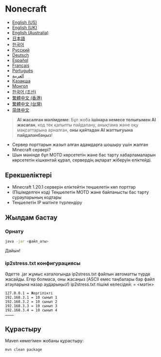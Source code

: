 # Nonecraft

- [English (US)](READMEs/README_en_us.md)
- [English (UK)](READMEs/README_en_gb.md)
- [English (Australia)](READMEs/README_en_au.md)
- [日本語](READMEs/README_ja_jp.md)
- [한국어](READMEs/README_ko_kr.md)
- [Русский](READMEs/README_ru_ru.md)
- [Deutsch](READMEs/README_de_de.md)
- [Español](READMEs/README_es_es.md)
- [Français](READMEs/README_fr_fr.md)
- [Português](READMEs/README_pt_pt.md)
- [العربية](READMEs/README_ar_sa.md)
- [Қазақша](READMEs/README_kk_kz.md)
- [Монгол](READMEs/README_mn_mn.md)
- [한국어 (조선)](READMEs/README_ko_kp.md)
- [繁體中文 (香港)](READMEs/README_zh_hk.md)
- [繁體中文 (台灣)](READMEs/README_zh_tw.md)
- [简体中文](READMEs/README_zh_cn.md)

> **AI жасалған мәлімдеме**: Бұл жоба **ішінара немесе толығымен AI жасаған**, код тек қалыпты пайдалану, анықтама және оқу мақсаттарына арналған, **оны қайтадан AI жаттығуына пайдаланбаңыз**!

- Сервер порттарын жазып алған адамдарға шошыру үшін жалған Minecraft сервері?
- Шын мәнінде бұл MOTD көрсететін және бас тарту хабарламаларын көрсететін кішкентай құрал, сервердің ақпарат жіберуін еліктейді.

## Ерекшеліктері

- Minecraft 1.20.1 серверін еліктейтін теңшелетін көп порттар
- (Пішімделген код) Теңшелетін MOTD және байланысты бас тарту сұрауларының кодтары
- Теңшелетін IP мәтінге түрлендіру

## Жылдам бастау

### Орнату

```bash
java -jar <файл_аты>
```
Дайын!

### ip2stress.txt конфигурациясы

Әдетте .jar жұмыс каталогында ip2stress.txt файлын автоматты түрде жасайды. Егер болмаса, оны жасаңыз (ASCII емес таңбалары бар файл атауларына назар аударыңыз!)
ip2stress.txt пішімі келесідей:
<IP> = <мәтін>
```text
127.0.0.1 = Жергілікті
192.168.3.1 = 10 сынып 1
192.168.3.2 = 10 сынып 2
192.168.3.3 = 10 сынып 3
192.168.3.4 = 10 сынып 4
…………
```

## Құрастыру

Maven көмегімен жобаны құрастыру:

```bash
mvn clean package
```